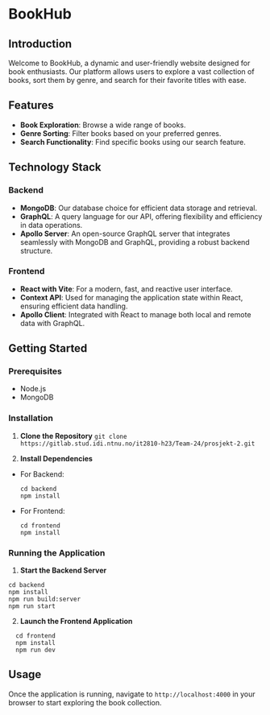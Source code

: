 # BookHub

## Introduction

Welcome to BookHub, a dynamic and user-friendly website designed for book enthusiasts. Our platform allows users to explore a vast collection of books, sort them by genre, and search for their favorite titles with ease.

## Features

- **Book Exploration**: Browse a wide range of books.
- **Genre Sorting**: Filter books based on your preferred genres.
- **Search Functionality**: Find specific books using our search feature.

## Technology Stack

### Backend

- **MongoDB**: Our database choice for efficient data storage and retrieval.
- **GraphQL**: A query language for our API, offering flexibility and efficiency in data operations.
- **Apollo Server**: An open-source GraphQL server that integrates seamlessly with MongoDB and GraphQL, providing a robust backend structure.

### Frontend

- **React with Vite**: For a modern, fast, and reactive user interface.
- **Context API**: Used for managing the application state within React, ensuring efficient data handling.
- **Apollo Client**: Integrated with React to manage both local and remote data with GraphQL.

## Getting Started

### Prerequisites

- Node.js
- MongoDB

### Installation

1. **Clone the Repository**
`git clone https://gitlab.stud.idi.ntnu.no/it2810-h23/Team-24/prosjekt-2.git`

2. **Install Dependencies**
- For Backend:
  ```
  cd backend
  npm install
  ```
- For Frontend:
  ```
  cd frontend
  npm install
  ```

### Running the Application

1. **Start the Backend Server**
  ```
  cd backend
  npm install
  npm run build:server
  npm run start
  ```
2. **Launch the Frontend Application**
```
  cd frontend
  npm install
  npm run dev
  ```

## Usage

Once the application is running, navigate to `http://localhost:4000` in your browser to start exploring the book collection.

